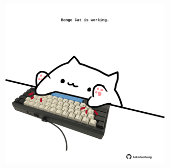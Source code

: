 <!-- built at 26/03/2023, 01:28:00 UTC -->
<p align="center">
  <img width="500" height="500" src="./ReadmeImage.svg">
</p>
